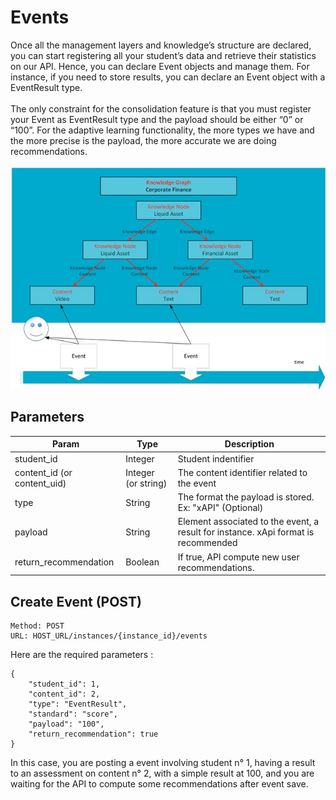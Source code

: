 # Events
Once all the management layers and knowledge’s structure are declared, you can start registering all your student’s data and retrieve their statistics on our API. Hence, you can declare Event objects and manage them. For instance, if you need to store results, you can declare an Event object with a EventResult type. <br/><br/>
The only constraint for the consolidation feature is that you must register your Event as EventResult type and the payload should be either “0” or “100”. For the adaptive learning functionality, the more types we have and the more precise is the payload, the more accurate we are doing recommendations. <br/><br/>
<img src="https://raw.githubusercontent.com/Celumproject/domoscio-docs/master/uploads/events_example.jpg"/>

## Parameters

| Param | Type | Description |
|---|---|---|
| student_id | Integer | Student indentifier |
| content_id (or content_uid) | Integer (or string) | The content identifier related to the event |
| type | String | The format the payload is stored. Ex: "xAPI" (Optional) |
| payload | String | Element associated to the event, a result for instance. xApi format is recommended |
| return_recommendation | Boolean | If true, API compute new user recommendations. |

## Create Event (POST)

    Method: POST
    URL: HOST_URL/instances/{instance_id}/events
  
Here are the required parameters :

    {
        "student_id": 1, 
        "content_id": 2,
        "type": "EventResult",
        "standard": "score",
        "payload": "100",
        "return_recommendation": true
    }
  
In this case, you are posting a event involving student n° 1, having a result to an assessment on content n° 2, with a simple result at 100, and you are waiting for the API to compute some recommendations after event save.
